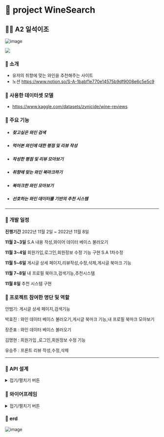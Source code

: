   # 🚩 project WineSearch 
  ## 👩‍💻 A2 일석이조

   ![image](https://i.ibb.co/CsrNLm5/unnamed.jpg)
  <p>
      <img src="https://img.shields.io/badge/Django-4.1.1-green"/>
  </p>

  ### 🍷 소개
  - 유저의 취향에 맞는 와인을 추천해주는 사이트
  - 노션 https://www.notion.so/S-A-1babf1e770e14575b9df9008e6c5e5c9
  
  ### 🍷 사용한 데이터셋 모델
  - https://www.kaggle.com/datasets/zynicide/wine-reviews
  
  ### 🍷 주요 기능 
  - ##### 찾고싶은 와인 검색
  - ##### 먹어본 와인에 대한 평점 및 리뷰 작성
  - ##### 작성한 평점 및 리뷰 모아보기
  - ##### 취향에 맞는 와인 북마크하기
  - ##### 북마크한 와인 모아보기
  - ##### 선호하는 와인 데이터를 기반의 추천 시스템
  
  
  ***


  ### 🍷 개발 일정
  
  **진행기간** 2022년 11월 2일 ~ 2022년 11월 8일

  **11월 2~3일** S.A 내용 작성,와이어 데이터 베이스 불러오기 

  **11월 3~4일** 회원가입,로그인,회원정보 수정 기능 구현 S.A 1차수정

  **11월 5~6일** 게시글 상세 페이지,리뷰작성,수정,삭제,게시글 북마크 기능

  **11월 7~8일** 내 프로필 북마크,검색기능,추천시스템
  
  **11월 8일** 추천 시스템 구현


  ### 🍷 프로젝트 참여한 명단 및 역할

  안범기: 게시글 상세 페이지,검색기능
  
  박효진 : 와인 데이터 베이스 불러오기,게시글 북마크 기능,내 프로필 북마크 모아보기
  
  장준표 : 와인 데이터 베이스 불러오기
  
  김명현 : 회원가입 ,로그인,회원정보 수정 기능
  
  유승주 : 프론트 리뷰 작성,수정,삭제

  ***


  ### 🍷 API 설계
  <details>
  <summary>접기/펼치기 버튼</summary>
  <div markdown="1">

  |페이지|기능|API URL|Method|Request(요청)|Response(응답)|
  |------|------|------|------|------|------|
  |로그인|계정 로그인|user/login/|POST, GET|{”username”:username,”password”:password}|{”username”:username,”password”:password}|
  |회원가입|계정 생성|user/signup/|GET,POST|{”username”:usernaeme,”password”:password,”profilename”:profilename,”profile”:profile,”email”:email}|{”username”:usernaeme,”password”:password,”profilename”:profilename,”profile”:profile,”email”:email}|
  |로그아웃|계정 로그아웃|user/logout/|POST|{”username”:username,”password”:password}|로그아웃(HTTP_200_OK)|
  |메인|------|------|------|------|------|
  |상세 페이지|게시글 상세보기|detail/<int:Review_id>/|GET|{”name”:name,”tag”:tag,”content”:content,”like”:like}|{”name”:name,”tag”:tag,”content”:content,”like”:like}|
  |------|와인 검색|------|GET|{”search”:search}|{”search”:search}|
  |------|댓글 수정|detail/<int:Review_id>/|PUT|{”username”:username,”content”:content,”grade”:grade,”created_time:created_time,}|{”username”:username,”content”:content,”grade”:grade,”created_time:created_time}|
  |------|댓글 삭제|detail/<int:Review_id>/|DELETE|{”username”:username, ”content”:content,”grade”:grade,”created_time:created_time,}|{”username”:username, ”content”:content,”grade”:grade,”created_time:created_time,}|
  |------|댓글 작성|detail/<int:Review_id>/|POST|{”username”:username,”content”:content,”grade”:grade,”created_time:created_time,}|{”username”:username,”content”:content,”grade”:grade,”created_time:created_time,}|
  |------|북마크추가,삭제|detail/<int:Review_id>/like/|POST|{”like”:like}|{ “message” : “북마크 성공”}|
  |프로필|프로필 작성및 보기|user/profile/|POST,GET|{”username”:username,”password”:password,”profilename”:profilename,”profile”:profile,”email”:email}|{”username”:username,”password”:password,”profilename”:profilename,”profile”:profile,”email”:email}|
  |------|프로필 수정|user/profile/|PUT|{”username”: usernaeme,”password”: password,”profilename”: profilename,”profile”: profile,”email”:email}|{”username”: usernaeme,”password”: password,”profilename”: profilename,”profile”: profile,”email”:email}|
  |리뷰 페이지|작성한 리뷰 모아보기|user/review/|GET|{”id”:id,”name”:name,”comment”:comment}|{”id”:id,”name”:name,”comment”:comment}|
  |북마크 페이지|저장한 북마크 모아보기|user/like/|GET|{”id”:id,”name”:name,”tag”:tag,”like”:like}|{”id”:id,”name”:name,”tag”:tag,”like”:like}|
  </div>
  </details>
  


  ### 🍷 와이어프레임
  <details>
  <summary>접기/펼치기 버튼</summary>
  <div markdown="1">
    
    
  ##  로그인페이지
  ![ex_screenshot](https://i.ibb.co/W5nX6s7/Untitled.png)
  ![image](https://i.ibb.co/W5nX6s7/Untitled.png)
   ##  회원가입 페이지
  ![image](https://i.ibb.co/7Wqp7hX/Untitled-2.png)
   ##  메인 페이지
  ![image](https://i.ibb.co/1v3rfWy/Untitled-3.png)
   ##  상세 페이지
  ![image](https://i.ibb.co/Lt87dnW/Untitled-4.png)
   ##  회원 정보
  ![image](https://i.ibb.co/Xk482YJ/Untitled-5.png)
   ##  나의 와인리스트
  ![image](https://i.ibb.co/7ScwCYN/Untitled-6.png)
   ##  내 리뷰 보기
  ![image](https://i.ibb.co/5RxtX0b/Untitled-7.png)
    
    
  </div>
  </details>

  ### 🍷 erd

  ![image](https://i.ibb.co/18YWrtj/ERD.jpg)
  


  <br/>

